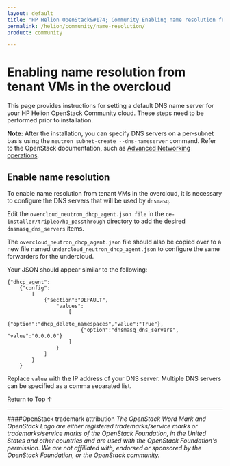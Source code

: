 ```yaml
---
layout: default
title: "HP Helion OpenStack&#174; Community Enabling name resolution from tenant VMs in the overcloud"
permalink: /helion/community/name-resolution/
product: community

---
```

<!--UNDER REVISION-->

<script>

function PageRefresh {
onLoad="window.refresh"
}

PageRefresh();

</script>

<!--
<p style="font-size: small;"> <a href="/helion/community/">&#9664; PREV</a> | <a href="/helion/community/">&#9650; UP</a> | <a href="/helion/community/install-overview/">NEXT &#9654;</a> </p>
-->

# Enabling name resolution from tenant VMs in the overcloud

This page provides instructions for setting a default DNS name server for your HP Helion OpenStack Community cloud. These steps need to be performed prior to installation.

**Note:** After the installation, you can specify DNS servers on a per-subnet basis using the `neutron subnet-create --dns-nameserver` command. Refer to the OpenStack documentation, such as [Advanced Networking operations](http://docs.openstack.org/admin-guide-cloud/content/advanced_networking.html).

## Enable name resolution

To enable name resolution from tenant VMs in the overcloud, it is necessary to configure the DNS servers that will be used by `dnsmasq`.

Edit the `overcloud_neutron_dhcp_agent.json file` in the `ce-installer/tripleo/hp_passthrough` directory to add the desired `dnsmasq_dns_servers`
items.  

The `overcloud_neutron_dhcp_agent.json` file should also be copied over to a new file named `undercloud_neutron_dhcp_agent.json` to configure the same forwarders for the undercloud.

Your JSON should appear similar to the following:

	{"dhcp_agent":
		{"config":
			[
				{"section":"DEFAULT",
					"values":
						[
							{"option":"dhcp_delete_namespaces","value":"True"},
							{"option":"dnsmasq_dns_servers", "value":"0.0.0.0"}
						]
					}
				]
			}
		}

Replace `value` with the IP address of your DNS server.  Multiple DNS servers can be specified as a comma separated list.


 <a href="#top" style="padding:14px 0px 14px 0px; text-decoration: none;"> Return to Top &#8593; </a>

----
####OpenStack trademark attribution
*The OpenStack Word Mark and OpenStack Logo are either registered trademarks/service marks or trademarks/service marks of the OpenStack Foundation, in the United States and other countries and are used with the OpenStack Foundation's permission. We are not affiliated with, endorsed or sponsored by the OpenStack Foundation, or the OpenStack community.*
